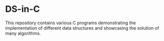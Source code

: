 # DS-in-C
This repository contains various C programs demonstrating the implementation of different data structures and showcasing the solution of many algorithms.
